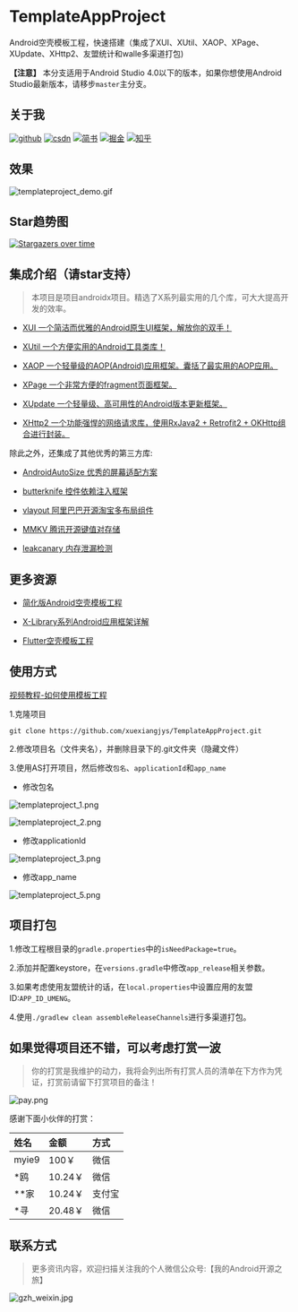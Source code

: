 # TemplateAppProject

Android空壳模板工程，快速搭建（集成了XUI、XUtil、XAOP、XPage、XUpdate、XHttp2、友盟统计和walle多渠道打包)

**【注意】** 本分支适用于Android Studio 4.0以下的版本，如果你想使用Android Studio最新版本，请移步`master`主分支。

## 关于我

[![github](https://img.shields.io/badge/GitHub-xuexiangjys-blue.svg)](https://github.com/xuexiangjys)   [![csdn](https://img.shields.io/badge/CSDN-xuexiangjys-green.svg)](http://blog.csdn.net/xuexiangjys)   [![简书](https://img.shields.io/badge/简书-xuexiangjys-red.svg)](https://www.jianshu.com/u/6bf605575337)   [![掘金](https://img.shields.io/badge/掘金-xuexiangjys-brightgreen.svg)](https://juejin.im/user/598feef55188257d592e56ed)   [![知乎](https://img.shields.io/badge/知乎-xuexiangjys-violet.svg)](https://www.zhihu.com/people/xuexiangjys) 

## 效果

![templateproject_demo.gif](https://ss.im5i.com/2021/06/14/6TjcD.gif)

## Star趋势图

[![Stargazers over time](https://starchart.cc/xuexiangjys/TemplateAppProject.svg)](https://starchart.cc/xuexiangjys/TemplateAppProject)

## 集成介绍（请star支持）

> 本项目是项目androidx项目。精选了X系列最实用的几个库，可大大提高开发的效率。

* [XUI 一个简洁而优雅的Android原生UI框架，解放你的双手！](https://github.com/xuexiangjys/XUI)

* [XUtil 一个方便实用的Android工具类库！](https://github.com/xuexiangjys/XUtil)

* [XAOP 一个轻量级的AOP(Android)应用框架。囊括了最实用的AOP应用。](https://github.com/xuexiangjys/XAOP)

* [XPage 一个非常方便的fragment页面框架。](https://github.com/xuexiangjys/XPage)

* [XUpdate 一个轻量级、高可用性的Android版本更新框架。](https://github.com/xuexiangjys/XUpdate)

* [XHttp2 一个功能强悍的网络请求库，使用RxJava2 + Retrofit2 + OKHttp组合进行封装。](https://github.com/xuexiangjys/XHttp2)

除此之外，还集成了其他优秀的第三方库:

* [AndroidAutoSize 优秀的屏幕适配方案](https://github.com/JessYanCoding/AndroidAutoSize)

* [butterknife 控件依赖注入框架](https://github.com/JakeWharton/butterknife)

* [vlayout 阿里巴巴开源淘宝多布局组件](https://github.com/alibaba/vlayout)

* [MMKV 腾讯开源键值对存储](https://github.com/Tencent/MMKV)

* [leakcanary 内存泄漏检测](https://github.com/square/leakcanary)

## 更多资源

* [简化版Android空壳模板工程](https://github.com/xuexiangjys/TemplateSimpleProject)

* [X-Library系列Android应用框架详解](https://github.com/xuexiangjys/AndroidAdvancedLearning/blob/master/framework/X-Library系列Android应用框架详解.md)

* [Flutter空壳模板工程](https://github.com/xuexiangjys/flutter_template)

## 使用方式

[视频教程-如何使用模板工程](https://www.bilibili.com/video/av92348545)

1.克隆项目

```
git clone https://github.com/xuexiangjys/TemplateAppProject.git
```

2.修改项目名（文件夹名），并删除目录下的.git文件夹（隐藏文件）

3.使用AS打开项目，然后修改`包名`、`applicationId`和`app_name`

* 修改包名

![templateproject_1.png](https://ss.im5i.com/2021/06/14/6TEDn.png)

![templateproject_2.png](https://ss.im5i.com/2021/06/14/6Tbgl.png)

* 修改applicationId

![templateproject_3.png](https://ss.im5i.com/2021/06/14/6Ttu7.png)

* 修改app_name

![templateproject_5.png](https://ss.im5i.com/2021/06/14/6THCP.png)

## 项目打包

1.修改工程根目录的`gradle.properties`中的`isNeedPackage=true`。

2.添加并配置keystore，在`versions.gradle`中修改`app_release`相关参数。

3.如果考虑使用友盟统计的话，在`local.properties`中设置应用的友盟ID:`APP_ID_UMENG`。

4.使用`./gradlew clean assembleReleaseChannels`进行多渠道打包。

## 如果觉得项目还不错，可以考虑打赏一波

> 你的打赏是我维护的动力，我将会列出所有打赏人员的清单在下方作为凭证，打赏前请留下打赏项目的备注！

![pay.png](https://ss.im5i.com/2021/06/14/6twG6.png)

感谢下面小伙伴的打赏：

姓名 | 金额 | 方式
:-|:-|:-
myie9 | 100￥ | 微信
*鸥 | 10.24￥ | 微信
**家 | 10.24￥ | 支付宝
*寻 | 20.48￥ | 微信

## 联系方式

> 更多资讯内容，欢迎扫描关注我的个人微信公众号:【我的Android开源之旅】

![gzh_weixin.jpg](https://ss.im5i.com/2021/06/14/65yoL.jpg)
